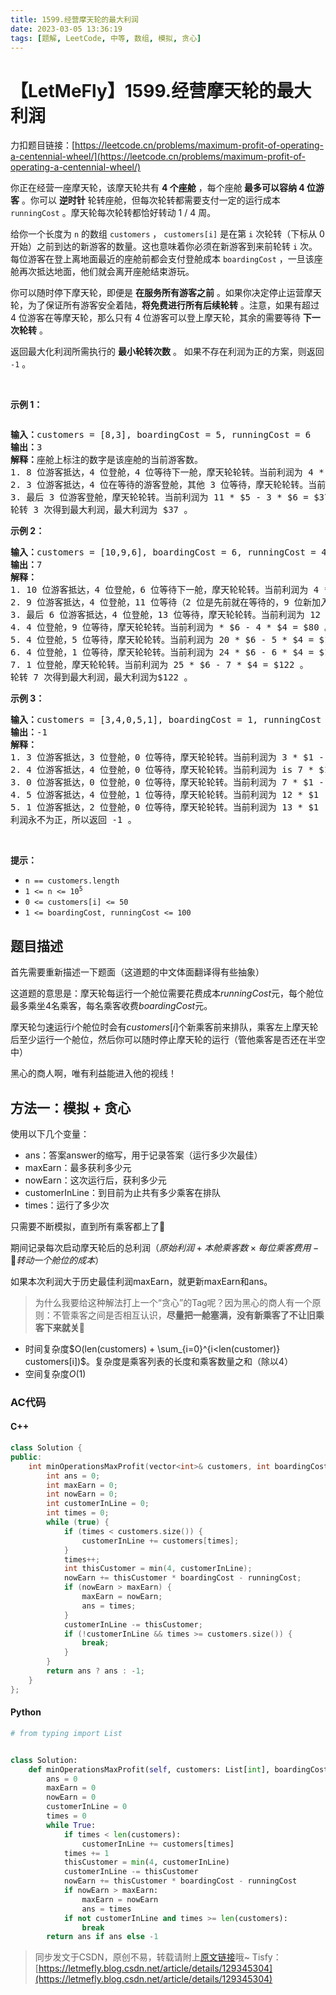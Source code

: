 ```yaml
---
title: 1599.经营摩天轮的最大利润
date: 2023-03-05 13:36:19
tags: [题解, LeetCode, 中等, 数组, 模拟, 贪心]
---
```


# 【LetMeFly】1599.经营摩天轮的最大利润

力扣题目链接：[https://leetcode.cn/problems/maximum-profit-of-operating-a-centennial-wheel/](https://leetcode.cn/problems/maximum-profit-of-operating-a-centennial-wheel/)

<p>你正在经营一座摩天轮，该摩天轮共有 <strong>4 个座舱</strong> ，每个座舱<strong> 最多可以容纳 4 位游客</strong> 。你可以 <strong>逆时针</strong>&nbsp;轮转座舱，但每次轮转都需要支付一定的运行成本 <code>runningCost</code> 。摩天轮每次轮转都恰好转动 1 / 4 周。</p>

<p>给你一个长度为 <code>n</code> 的数组 <code>customers</code> ， <code>customers[i]</code> 是在第 <code>i</code> 次轮转（下标从 0 开始）之前到达的新游客的数量。这也意味着你必须在新游客到来前轮转 <code>i</code> 次。每位游客在登上离地面最近的座舱前都会支付登舱成本 <code>boardingCost</code> ，一旦该座舱再次抵达地面，他们就会离开座舱结束游玩。</p>

<p>你可以随时停下摩天轮，即便是 <strong>在服务所有游客之前</strong> 。如果你决定停止运营摩天轮，为了保证所有游客安全着陆，<strong>将免费进行</strong><strong>所有后续轮转</strong>&nbsp;。注意，如果有超过 4 位游客在等摩天轮，那么只有 4 位游客可以登上摩天轮，其余的需要等待 <strong>下一次轮转</strong> 。</p>

<p>返回最大化利润所需执行的 <strong>最小轮转次数</strong> 。 如果不存在利润为正的方案，则返回 <code>-1</code> 。</p>

<p>&nbsp;</p>

<p><strong>示例 1：</strong></p>

<p><img alt="" src="https://assets.leetcode-cn.com/aliyun-lc-upload/uploads/2020/09/26/wheeldiagram12.png" /></p>

<pre>
<strong>输入：</strong>customers = [8,3], boardingCost = 5, runningCost = 6
<strong>输出：</strong>3
<strong>解释：</strong>座舱上标注的数字是该座舱的当前游客数。
1. 8 位游客抵达，4 位登舱，4 位等待下一舱，摩天轮轮转。当前利润为 4 * $5 - 1 * $6 = $14 。
2. 3 位游客抵达，4 位在等待的游客登舱，其他 3 位等待，摩天轮轮转。当前利润为 8 * $5 - 2 * $6 = $28 。
3. 最后 3 位游客登舱，摩天轮轮转。当前利润为 11 * $5 - 3 * $6 = $37 。
轮转 3 次得到最大利润，最大利润为 $37 。</pre>

<p><strong>示例 2：</strong></p>

<pre>
<strong>输入：</strong>customers = [10,9,6], boardingCost = 6, runningCost = 4
<strong>输出：</strong>7
<strong>解释：</strong>
1. 10 位游客抵达，4 位登舱，6 位等待下一舱，摩天轮轮转。当前利润为 4 * $6 - 1 * $4 = $20 。
2. 9 位游客抵达，4 位登舱，11 位等待（2 位是先前就在等待的，9 位新加入等待的），摩天轮轮转。当前利润为 8 * $6 - 2 * $4 = $40 。
3. 最后 6 位游客抵达，4 位登舱，13 位等待，摩天轮轮转。当前利润为 12 * $6 - 3 * $4 = $60 。
4. 4 位登舱，9 位等待，摩天轮轮转。当前利润为 * $6 - 4 * $4 = $80 。
5. 4 位登舱，5 位等待，摩天轮轮转。当前利润为 20 * $6 - 5 * $4 = $100 。
6. 4 位登舱，1 位等待，摩天轮轮转。当前利润为 24 * $6 - 6 * $4 = $120 。
7. 1 位登舱，摩天轮轮转。当前利润为 25 * $6 - 7 * $4 = $122 。
轮转 7 次得到最大利润，最大利润为$122 。
</pre>

<p><strong>示例 3：</strong></p>

<pre>
<strong>输入：</strong>customers = [3,4,0,5,1], boardingCost = 1, runningCost = 92
<strong>输出：</strong>-1
<strong>解释：</strong>
1. 3 位游客抵达，3 位登舱，0 位等待，摩天轮轮转。当前利润为 3 * $1 - 1 * $92 = -$89 。
2. 4 位游客抵达，4 位登舱，0 位等待，摩天轮轮转。当前利润为 is 7 * $1 - 2 * $92 = -$177 。
3. 0 位游客抵达，0 位登舱，0 位等待，摩天轮轮转。当前利润为 7 * $1 - 3 * $92 = -$269 。
4. 5 位游客抵达，4 位登舱，1 位等待，摩天轮轮转。当前利润为 12 * $1 - 4 * $92 = -$356 。
5. 1 位游客抵达，2 位登舱，0 位等待，摩天轮轮转。当前利润为 13 * $1 - 5 * $92 = -$447 。
利润永不为正，所以返回 -1 。
</pre>

<p>&nbsp;</p>

<p><strong>提示：</strong></p>

<ul>
	<li><code>n == customers.length</code></li>
	<li><code>1 &lt;= n &lt;= 10<sup>5</sup></code></li>
	<li><code>0 &lt;= customers[i] &lt;= 50</code></li>
	<li><code>1 &lt;= boardingCost, runningCost &lt;= 100</code></li>
</ul>


## 题目描述

首先需要重新描述一下题面（这道题的中文体面翻译得有些抽象）

这道题的意思是：摩天轮每运行一个舱位需要花费成本$runningCost$元，每个舱位最多乘坐$4$名乘客，每名乘客收费$boardingCost$元。

摩天轮匀速运行$i$个舱位时会有$customers[i]$个新乘客前来排队，乘客左上摩天轮后至少运行一个舱位，然后你可以随时停止摩天轮的运行（管他乘客是否还在半空中）

黑心的商人啊，唯有利益能进入他的视线！
    
## 方法一：模拟 + 贪心

使用以下几个变量：

+ ans：答案answer的缩写，用于记录答案（运行多少次最佳）
+ maxEarn：最多获利多少元
+ nowEarn：这次运行后，获利多少元
+ customerInLine：到目前为止共有多少乘客在排队
+ times：运行了多少次

只需要不断模拟，直到所有乘客都上了🎡

期间记录每次启动摩天轮后的总利润（$原始利润 + 本舱乘客数 \times 每位乘客费用 - 🎡转动一个舱位的成本$）

如果本次利润大于历史最佳利润maxEarn，就更新maxEarn和ans。

> 为什么我要给这种解法打上一个“贪心”的Tag呢？因为黑心的商人有一个原则：不管乘客之间是否相互认识，**尽量把一舱塞满，没有新乘客了不让旧乘客下来就关🎡**

+ 时间复杂度$O(len(customers) + \sum_{i=0}^{i<len(customer)} customers[i])$。复杂度是乘客列表的长度和乘客数量之和（除以4）
+ 空间复杂度$O(1)$

### AC代码

#### C++

```cpp
class Solution {
public:
    int minOperationsMaxProfit(vector<int>& customers, int boardingCost, int runningCost) {
        int ans = 0;
        int maxEarn = 0;
        int nowEarn = 0;
        int customerInLine = 0;
        int times = 0;
        while (true) {
            if (times < customers.size()) {
                customerInLine += customers[times];
            }
            times++;
            int thisCustomer = min(4, customerInLine);
            nowEarn += thisCustomer * boardingCost - runningCost;
            if (nowEarn > maxEarn) {
                maxEarn = nowEarn;
                ans = times;
            }
            customerInLine -= thisCustomer;
            if (!customerInLine && times >= customers.size()) {
                break;
            }
        }
        return ans ? ans : -1;
    }
};
```

#### Python

```python
# from typing import List


class Solution:
    def minOperationsMaxProfit(self, customers: List[int], boardingCost: int, runningCost: int) -> int:
        ans = 0
        maxEarn = 0
        nowEarn = 0
        customerInLine = 0
        times = 0
        while True:
            if times < len(customers):
                customerInLine += customers[times]
            times += 1
            thisCustomer = min(4, customerInLine)
            customerInLine -= thisCustomer
            nowEarn += thisCustomer * boardingCost - runningCost
            if nowEarn > maxEarn:
                maxEarn = nowEarn
                ans = times
            if not customerInLine and times >= len(customers):
                break
        return ans if ans else -1
```

> 同步发文于CSDN，原创不易，转载请附上[原文链接](https://blog.letmefly.xyz/2023/03/05/LeetCode%201599.%E7%BB%8F%E8%90%A5%E6%91%A9%E5%A4%A9%E8%BD%AE%E7%9A%84%E6%9C%80%E5%A4%A7%E5%88%A9%E6%B6%A6/)哦~
> Tisfy：[https://letmefly.blog.csdn.net/article/details/129345304](https://letmefly.blog.csdn.net/article/details/129345304)
